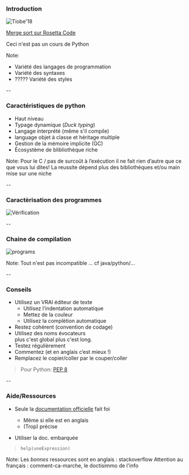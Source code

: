 ### Introduction


![Tiobe'18](prog/images/tiobe2018.png) <!-- .element: class="stretch" style="max-width: 70%;" -->

[Merge sort sur Rosetta Code](http://rosettacode.org/wiki/Sorting_algorithms/Merge_sort)

Ceci n'est pas un cours de Python <!-- .element: class="strong" -->

Note:
- Variété des langages de programmation
- Variété des syntaxes
- ????? Variété des styles

--

### Caractéristiques de python

- Haut niveau
- Typage dynamique  (*Duck typing*)
- Langage interprété (même s'il compile)
- language objet à classe et héritage multiple
- Gestion de la mémoire implicite (GC)
- Écosystème de blibliothèque riche

Note:
Pour le C / pas de surcoût à l’exécution
il ne fait rien d’autre que ce que vous lui dites!
La reussite dépend plus des bibliothèques et/ou main mise sur une niche

--

### Caractèrisation des programmes

![Vérification](prog/images/verification.svg) <!-- .element: class="stretch" style="max-width: 70%;" -->

--

### Chaine de compilation

![programs](prog/images/execution.svg)

Note:
Tout n'est pas incompatible ... cf java/python/...

--

### Conseils

- Utilisez un VRAI éditeur de texte
  - Utilisez l’indentation automatique
  - Mettez de la couleur
  - Utilisez la complètion automatique
- Restez cohérent (convention de codage)
- Utilisez des noms évocateurs \
  plus c'est global plus c'est long.
- Testez régulièrement
- Commentez (et en anglais c’est mieux !)
- Remplacez le copier/coller par le couper/coller

> Pour Python: [PEP 8](https://www.python.org/dev/peps/pep-0008)

--

### Aide/Ressources

- Seule la [documentation officielle] fait foi
  - Même si elle est en anglais
  - (Trop) précise

- Utiliser la doc. embarquée
> `help(uneExpression)`

[Documentation officielle]: https://docs.python.org/3/reference/

Note:
Les *bonnes* ressources sont en anglais : stackoverflow
Attention au français : comment-ca-marche, le doctisimmo de l'info
